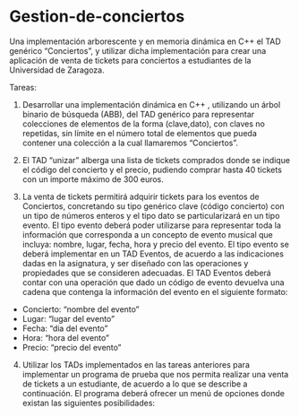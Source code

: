 # Gestion-de-conciertos
Una implementación arborescente y en memoria dinámica en C++ el TAD genérico “Conciertos”, y utilizar dicha implementación para crear una aplicación de venta de tickets para conciertos a estudiantes de la Universidad de Zaragoza.

Tareas:

1. Desarrollar una implementación dinámica en C++ , utilizando un árbol binario de búsqueda (ABB), del TAD genérico para representar colecciones de elementos de la forma (clave,dato), con claves no repetidas, sin límite en el número total de elementos que pueda contener una colección a la cual llamaremos “Conciertos”.

2. El TAD “unizar” alberga una lista de tickets comprados donde se indique el código del concierto y el precio, pudiendo comprar hasta 40 tickets con un importe máximo de 300 euros.

3. La venta de tickets permitirá adquirir tickets para los eventos de Conciertos, concretando su tipo genérico clave (código concierto) con un tipo de números enteros y el tipo dato se particularizará en un tipo evento. El tipo evento deberá poder utilizarse para representar toda la información que corresponda a un concepto de evento musical que incluya: nombre, lugar, fecha, hora y precio del evento. El tipo evento se deberá implementar en un TAD Eventos, de acuerdo a las indicaciones dadas en la asignatura, y ser diseñado con las operaciones y propiedades que se consideren adecuadas. El TAD Eventos deberá contar con una operación que dado un código de evento devuelva una cadena que contenga la información del evento en el siguiente formato:

  - Concierto: “nombre del evento”
  - Lugar: “lugar del evento”
  - Fecha: “dia del evento”
  - Hora: “hora del evento”
  - Precio: “precio del evento”
  
4. Utilizar los TADs implementados en las tareas anteriores para implementar un programa de prueba que nos permita realizar una venta de tickets a un estudiante, de acuerdo a lo que se describe a continuación. El programa deberá ofrecer un menú de opciones donde existan las siguientes posibilidades:

 
